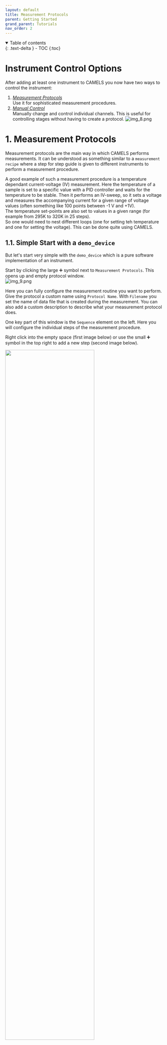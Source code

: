 ```yaml
---
layout: default
title: Measurement Protocols
parent: Getting Started
grand_parent: Tutorials
nav_order: 2
---
```




<details open markdown="block">
  <summary>
    Table of contents
  </summary>
  {: .text-delta }
- TOC
{:toc}
</details>


# Instrument Control Options
After adding at least one instrument to CAMELS you now have two ways to control the instrument: 
1. [_Measurement Protocols_](#2-measurement-protocols)\
  Use it for sophisticated measurement procedures.
2. [_Manual Control_](#3-manual-control)\
  Manually change and control individual channels. This is useful for controlling stages without having to create a protocol.
![img_8.png](img_8.png)

# 1. Measurement Protocols
Measurement protocols are the main way in which CAMELS performs measurements. It can be understood as something similar to a `measurement recipe` where a step for step guide is given to different instruments to perform a measurement procedure.

A good example of such a measurement procedure is a temperature dependant current-voltage (IV) measurement. Here the temperature of a sample is set to a specific value with a PID controller and waits for the temperature to be stable. Then it performs an IV-sweep, so it sets a voltage and measures the accompanying current for a given range of voltage values (often something like 100 points between -1 V and +1V).\
The temperature set-points are also set to values in a given range (for example from 295K to 320K in 25 steps).\
So one would need to nest different loops (one for setting teh temperature and one for setting the voltage). This can be done quite  using CAMELS.



## 1.1. Simple Start with a `demo_device`
But let's start very simple with the `demo_device` which is a pure software implementation of an instrument. 

Start by clicking the large &#10133; symbol next to `Measurement Protocols`. This opens up and empty protocol window.\
![img_9.png](img_9.png)

Here you can fully configure the measurement routine you want to perform. Give the protocol a custom name using `Protocol Name`. With `Filename` you set the name of data file that is created during the measurement. You can also add a custom description to describe what your measurement protocol does.

One key part of this window is the `Sequence` element on the left.
Here you will configure the individual steps of the measurement procedure.

Right click into the empty space (first image below) or use the small &#10133; symbol in the top right to add a new step (second image below). 

<p float="left">
  <img src="img_10.png" width="75%" />
  <img src="img_11.png" width="75%" /> 
</p>

### 1.1.1. Add Set and Read Steps

We can now add two of the most important steps:
- **Set Channels**
- **Read Channels**
 
![img_12.png](img_12.png)

Each instrument has specific `channels` which can be read and set (changed) or only read.
Depending on the exact implementation of the instruments channels they are either 'software channels' so they themselves do not actually require communication with the actual instrument but store important values or settings, or they are 'instrument channels' and either _read from_ or _write to_ the instrument (or both). 

Below you can see the readable and the settable channels of a single `demo_device`. 

<p float="left">
  <img src="img_13.png" width="53%" />
  <img src="img_14.png" width="46%" /> 
</p>

[&#8679; Back to the top &#8679;](#table-of-contents)

---

## 1.2. Use Single Set and Read
Lets see how you can set and read individual cahnnels.

### 1.2.1. Set Channels
We can now configure the protocol so that first each motor channel (`X`,`Y`,`Z`) are set to a value (in this case `1`,`2`,`3`).

<p float="left">
  <img src="img_15.png" width="49%" />
  <img src="img_16.png" width="49%" /> 
</p>

The green background of the `value` field tells you that CAMELS understands the entry as it expects to see a number (float) here. If you enter a value which CAMELS can not convert to float it will change the background to red (see image on the right).

### 1.2.2. Use Variables

> &#9888; You can use variables instead of 'hard-coding' values.\
> &#9888; You can use most symbolic math operations the same way you would in regular python code in the value field to perform calculations before setting the result of the calculation.

For this simply add a variable on the bottom right of the protocol screen with the &#10133; symbol

<p float="left">
  <img src="img_17.png" width="49%" />
  <img src="img_18.png" width="49%" /> 
</p>

and change the `Name` and `Value` to what ever you need. The `Data-Type` will change depending on the value you input and can be used to make sure that CAMELS correctly 'understands' the value.

To use this variable in the protocol (here in `Set Channels`)  right-click the value field and `insert` or `append` the desired variable you created.\
![img_19](img_19.png)

- `Insert` will overwrite any existing value in the field 
- `Append` will add the string name of the variable at the end of the value field. This is useful when creating longer functions with multiple variables.

You can use math notation as you would in a normal pythons script (you can use `np.*` variables; like `np.sin(1)`) to perform calculations before setting the value:\
![img_22.png](img_22.png)\
This should evaluate to `(1+1)*2=4`. You can also insert or append 
- functions
- operators 
- channel values

---

### 1.2.3. Read Channels
To read the channels we just set,  configure the `Read Channels` step to read the three motor channels:\
![img_23.png](img_23.png)\
You can now run the protocol by confirming the configuration with `OK` and then pressing the `run` button.\
![img_24.png](img_24.png)\
This should build the protocol (converts your recipe to a python script that uses [Bluesky](https://blueskyproject.io/) to orchestrate the measurement) and run it; resulting in information about the run in the log on the right side of the window.\
![img_25.png](img_25.png)

This creates a HDF5 file in the location specified by the data saving location set in `Settings` and the user and sample name. This file contains all the read data and all the metadata known to CAMELS. With a simple HDF5 viewer like [H5web](https://h5web.panosc.eu/h5wasm) you can easily read and display the data.\
![img_26.png](img_26.png)\
We can see that the `motorX` was set correctly to a value of 4.

[&#8679; Back to the top &#8679;](#table-of-contents)

---

## 1.3. Sweeping using a `For loop` step
Start by creating a new Protocol by clicking the large ➕ symbol next to `Measurement Protocols`in the main window.
### 1.3.1. Create Steps
Create a `For Loop ` step as the first step in the sequence.\
![img_27.png](img_27.png)

Right-click the `For loop`step and click `Add Into` to add a `Set Channel` step into the for-loop. Steps within a for-loop are executed for each iteration of the loop.\
![img_28.png](img_28.png)

Then also add a `Read Channel` step by right-clicking the `Set Channels` step and using _Insert Below_.\
![img_29.png](img_29.png)

### 1.3.2. Create Variables
> &#9888; This step is optional.

Add these variables to make it clearer what values are used in the `For Loop`. This also makes maintaining the protocol easier and enables you to more easily share it with others.   
![img_30.png](img_30.png)
### 1.3.3. Set Channels (using variables)
Start by setting the start, stop and number of points of the `For Loop`. To do this either  type the number you want into the field or you can use the variables created above to set these parameters. To use the variables  right-click the field and select `Insert Variable` and then `stop`. Like this for example:
![img_31.png](img_31.png)

When you entered the three relevant parameters you should see a list of points appear on the right side showing you which value the points you created will have.\
![img_32.png](img_32.png)

Now go to `Set Channels` and set the three motor channels of the `demo_device` to the value you want. For demonstration purposes we will set each channel to a function that uses either `For_Loop_Count` or `For_Loop_Value`. Where `Count` is the number of iteration of the for-loop; here for example it starts with `1` goes to `11`, increasing by `1` for each iteration. This can be used to count and keep track of your iterations. `Value` is the value belonging to the iteration count; here it would go from `0` to `1` in steps of `0.2`.   The name of these two variables changes if you rename the `For loop` step to `<name_for_loop>_Count` and `<name_for_loop>_Value`.
![img_33.png](img_33.png)\
We set 
- `motorX` to `For_Loop_Count`
- `motorY` to `For_Loop_Value`
- `motorZ` to `For_Loop_Count + For_Loop_Value`

to demonstrate both of the variables and the use of mathematical operations (here `+`) in value fields.

### 1.3.4. Read Channels
Now set which channels should be read each time the loop is iterated over. If you like you can  select `Read All` at the top to read all available channels. You could of course select individual channels if you want read fewer. Here we are only interested in the motor channels, so we will only read these. 
![img_34.png](img_34.png)

### 1.3.5. Run Sweep Protocol
Now  click `OK` and `run` the protocol.
![img_35.png](img_35.png)\
You can already see the eleven iterations the loop makes from the console window.
### 1.3.6. Sweep Data
Now lets look at the data produced. The HDF5 file with the data is saved into the location specified by you. With a simple HDF5 viewer like [H5web](https://h5web.panosc.eu/h5wasm) you can easily read and display the data.
<p float="left">
  <img src="img_36.png" width="62%" />
</p>


Here are the other two motor channels

<p float="left">
  <img src="img_37.png" width="22%" />
  <img src="img_38.png" width="21.3%" /> 
</p>

We can see that the mathematical operation of adding `Count` and `Value` for `motorZ` worked.

[&#8679; Back to the top &#8679;](#table-of-contents)

---

## 1.4. Using the `Simple Sweep` functionality
If you want to sweep and set one channel (e.g. voltage) and read any number of other channels (e.g. current and temperature) you can either use a for-loop as described [above](#23-sweeping-using-a-for-loopstep) or you can use the _Simple Sweep_ functionality which is a 'cleaner' implementation of such a sweep.

### 1.4.1. Create Step
Start by creating a new Protocol by clicking the large ➕ symbol next to `Measurement Protocols`in the main window. Add a `Simple Sweep` step into teh sequence.
### 1.4.2. Customize Simple Sweep
You can now configure the `Simple Sweep`. This is quite similar to configuring the `For loop` step [above](#23-sweeping-using-a-for-loopstep). But you musts first configure the Sweep Channel, so the channel that should be changed and set. We will use the `motorX` channel for this example.
![img_39.png](img_39.png)\
`Data Output` configures in which Bluesky stream the sweep is run. `sub-stream` should be fine for most cases.\
Select the `Loop-Type` and `Sweep mode` you want. 
<p float="left">
  <img src="img_40.png" width="30%" />
  <img src="img_41.png" width="34.8%" /> 
</p>

Set the `Start`, `Stop` and `points` parameters. For this we can again use variables as done [above](#23-sweeping-using-a-for-loopstep). Then select which channels you want to read. We will only select the `motorX` channel. As this is the only channel that is changed.
<p float="left">
  <img src="img_42.png" width="70%" />
</p>

### 1.4.3. Run _Simple Sweep_
Click `OK` and `run` the protocol.\
![img_43.png](img_43.png)\

### 1.4.4. Data File
Now lets look at the data produced. The HDF5 file with the data is saved into the location specified by you. With a simple HDF5 viewer like [H5web](https://h5web.panosc.eu/h5wasm) you can easily read and display the data.
<p float="left">
  <img src="img_44.png" width="75%" />
</p>

We can see that the set points of `motorX` are read successfully.

[&#8679; Back to the top &#8679;](#table-of-contents)
<p style="text-align:left;">
  <span style="color: grey;">
  <a href="quick_start_install.html">&larr; Back</a>
  </span>
  <span style="float:right;">
    <a href="quick_start_manual_control.html">Next &rarr;</a><br>
  </span>
</p>